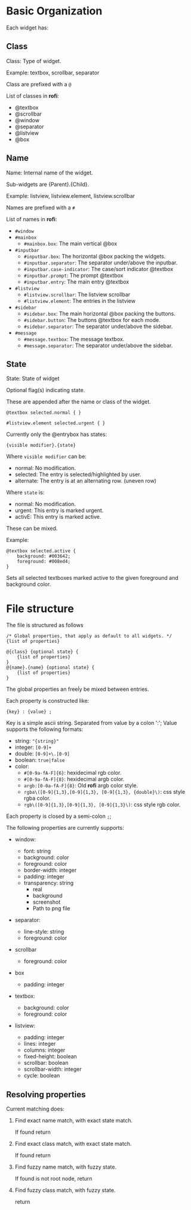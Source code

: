 # Basic Organization

Each widget has:

## Class

Class: Type of widget.

Example: textbox, scrollbar, separator

Class are prefixed with a `@`


List of classes in **rofi**:

 * @textbox
 * @scrollbar
 * @window
 * @separator
 * @listview
 * @box

## Name

Name: Internal name of the widget.

Sub-widgets are {Parent}.{Child}.

Example: listview, listview.element, listview.scrollbar

Names are prefixed with a `#`

List of names in **rofi**:

 * `#window`
 * `#mainbox`
   * `#mainbox.box`: The main vertical @box
 * `#inputbar`
   * `#inputbar.box`: The horizontal @box packing the widgets.
   * `#inputbar.separator`: The separator under/above the inputbar.
   * `#inputbar.case-indicator`: The case/sort indicator @textbox
   * `#inputbar.prompt`: The prompt @textbox
   * `#inputbar.entry`: The main entry @textbox
 * `#listview`
    * `#listview.scrollbar`: The listview scrollbar
    * `#listview.element`: The entries in the listview
 * `#sidebar`
   * `#sidebar.box`: The main horizontal @box packing the buttons.
   * `#sidebar.button`: The buttons @textbox for each mode.
   * `#sidebar.separator`: The separator under/above the sidebar.
 * `#message`
   * `#message.textbox`: The message textbox.
   * `#message.separator`: The separator under/above the sidebar.

## State

State: State of widget

Optional flag(s) indicating state.

These are appended after the name or class of the widget.

`@textbox selected.normal { }`

`#listview.element selected.urgent { }`

Currently only the @entrybox has states:

`{visible modifier}.{state}`

Where `visible modifier` can be:
 * normal: No modification.
 * selected: The entry is selected/highlighted by user.
 * alternate: The entry is at an alternating row. (uneven row)

Where `state` is:
 * normal: No modification.
 * urgent: This entry is marked urgent.
 * activE: This entry is marked active.

These can be mixed.

Example:
```
@textbox selected.active {
    background: #003642;
    foreground: #008ed4;
}
```

Sets all selected textboxes marked active to the given foreground and background color.

# File structure

The file is structured as follows

```
/* Global properties, that apply as default to all widgets. */
{list of properties}

@{class} {optional state} {
    {list of properties}
}
@{name}.{name} {optional state} {
    {list of properties}
}
```

The global properties an freeĺy be mixed between entries.

Each property is constructed like:
```
{key} : {value} ;
```
Key is a simple ascii string.
Separated from value by a colon ':';
Value supports the following formats:

 * string:  `"{string}"`
 * integer: `[0-9]+`
 * double:  `[0-9]+\.[0-9]`
 * boolean: `true|false`
 * color:
    * `#[0-9a-fA-F]{6}`: hexidecimal rgb color.
    * `#[0-9a-fA-F]{8}`:  hexidecimal argb color.
    * `argb:[0-0a-fA-F]{8}`: Old **rofi** argb color style.
    * `rgba\([0-9]{1,3},[0-9]{1,3}, [0-9]{1,3}, {double}\)`: css style rgba color.
    * `rgb\([0-9]{1,3},[0-9]{1,3}, [0-9]{1,3}\)`: css style rgb color.

Each property is closed by a semi-colon `;`;

The following properties are currently supports:

 * window:
    * font:            string
    * background:      color
    * foreground:      color
    * border-width:    integer
    * padding:         integer
    * transparency:    string
        - real
        - background
        - screenshot
        - Path to png file

 * separator:
    * line-style:      string
    * foreground:      color

  * scrollbar
    * foreground:      color

  * box
    * padding:         integer

 * textbox:
   *  background:      color
   *  foreground:      color

  * listview:
    * padding:         integer
    * lines:           integer
    * columns:         integer
    * fixed-height:    boolean
    * scrollbar:       boolean
    * scrollbar-width: integer
    * cycle:           boolean


## Resolving properties


Current matching does:

 1. Find exact name match, with exact state match.

    If found return

 1. Find exact class match, with exact state match.

    If found return

 1. Find fuzzy name match, with fuzzy state.

    If found is not root node, return

 1. Find fuzzy class match, with fuzzy state.

    return

